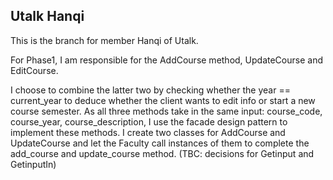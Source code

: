 ## Utalk Hanqi

This is the branch for member Hanqi of Utalk. 

For Phase1, I am responsible for the AddCourse method, UpdateCourse and EditCourse. 

I choose to combine the latter two by checking whether the year == current_year to deduce whether the client wants to edit info or start a new course semester. 
As all three methods take in the same input: course_code, course_year, course_description, I use the facade design pattern to implement these methods. I create two classes for AddCourse and UpdateCourse and let the Faculty call instances of them to complete the add_course and update_course method. 
(TBC: decisions for Getinput and GetinputIn) 